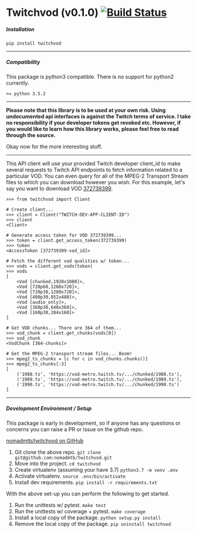 Twitchvod (v0.1.0) [![Build Status](https://travis-ci.com/nomadmtb/twitchvod.svg?branch=master)](https://travis-ci.com/nomadmtb/twitchvod)
=========

##### Installation
`pip install twitchvod`

---

##### Compatibility
This package is python3 compatible. There is no support for python2 currently.

`>= python 3.5.2`

---

**Please note that this library is to be used at your own risk. Using undocumented api interfaces is against the Twitch terms of service. I take no responsibility if your developer tokens get
revoked etc. However, if you would like to learn how this library works, please feel free to read through the source.**

Okay now for the more interesting stuff.

---

This API client will use your provided Twitch developer client_id to make several requests to Twitch API endpoints to fetch information related to a particular VOD. You can even query for all of the MPEG-2 Transport Stream files to which you can download however you wish. For this example, let's say you want to download VOD [372739399](https://www.twitch.tv/videos/372739399).

```
>>> from twitchvod import Client

# Create client...
>>> client = Client("TWITCH-DEV-APP-CLIENT-ID")
>>> client
<Client>

# Generate access token for VOD 372739399...
>>> token = client.get_access_token(372739399)
>>> token
<AccessToken [372739399-vod_id]>

# Fetch the different vod qualities w/ token...
>>> vods = client.get_vods(token)
>>> vods
[
    <Vod [chunked,1920x1080]>,
    <Vod [720p60,1280x720]>,
    <Vod [720p30,1280x720]>,
    <Vod [480p30,852x480]>,
    <Vod [audio_only]>,
    <Vod [360p30,640x360]>,
    <Vod [160p30,284x160]>
]

# Get VOD chunks... There are 364 of them...
>>> vod_chunk = client.get_chunks(vods[0])
>>> vod_chunk
<VodChunk [364-chunks]>

# Get the MPEG-2 transport stream files... Boom!
>>> mpeg2_ts_chunks = [c for c in vod_chunks.chunks()]
>>> mpeg2_ts_chunks[:3]
[
    ('1988.ts', 'https://vod-metro.twitch.tv/.../chunked/1988.ts'),
    ('1989.ts', 'https://vod-metro.twitch.tv/.../chunked/1989.ts'),
    ('1990.ts', 'https://vod-metro.twitch.tv/.../chunked/1990.ts')
]
```

---

##### Development Environment / Setup
This package is early in development, so if anyone has any questions or concerns you can raise a PR or Issue on the github repo.

[nomadmtb/twitchvod on GitHub](https://github.com/nomadmtb/twitchvod)

1. Git clone the above repo.
`git clone git@github.com:nomadmtb/twitchvod.git`
2. Move into the project.
`cd twitchvod`
3. Create virtualenv (assuming your have 3.7)
`python3.7 -m venv .env`
4. Activate virtualenv.
`source .env/bin/activate`
5. Install dev requirements.
`pip install -r requirements.txt`

With the above set-up you can perform the following to get started.

1. Run the unittests w/ pytest.
`make test`
2. Run the unittests w/ coverage + pytest.
`make coverage`
3. Install a local copy of the package.
`python setup.py install`
4. Remove the local copy of the package.
`pip uninstall twitchvod`
